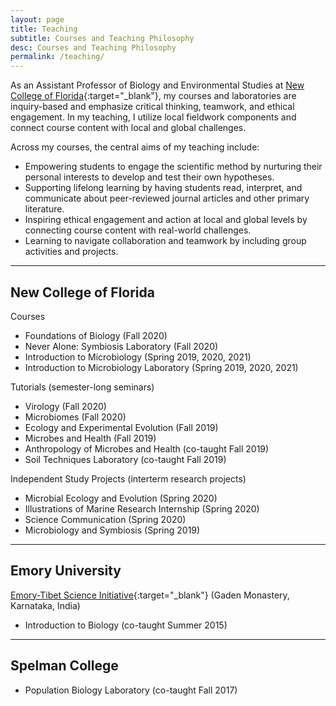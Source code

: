 ```yaml
---
layout: page
title: Teaching
subtitle: Courses and Teaching Philosophy
desc: Courses and Teaching Philosophy
permalink: /teaching/
---
```


<div class="pretty-links">

As an Assistant Professor of Biology and Environmental Studies at [New College of Florida](https://www.ncf.edu){:target="_blank"}, my courses and laboratories are inquiry-based and emphasize critical thinking, teamwork, and ethical engagement. In my teaching, I utilize local fieldwork components and connect course content with local and global challenges.

Across my courses, the central aims of my teaching include:
- Empowering students to engage the scientific method by nurturing their personal interests to develop and test their own hypotheses.
- Supporting lifelong learning by having students read, interpret, and communicate about peer-reviewed journal articles and other primary literature.
- Inspiring ethical engagement and action at local and global levels by connecting course content with real-world challenges.
- Learning to navigate collaboration and teamwork by including group activities and projects.

---

## New College of Florida

Courses
- Foundations of Biology (Fall 2020)
- Never Alone: Symbiosis Laboratory (Fall 2020)
- Introduction to Microbiology (Spring 2019, 2020, 2021)
- Introduction to Microbiology Laboratory (Spring 2019, 2020, 2021)

Tutorials (semester-long seminars)
- Virology (Fall 2020)
- Microbiomes (Fall 2020)
- Ecology and Experimental Evolution (Fall 2019)
- Microbes and Health (Fall 2019)
- Anthropology of Microbes and Health (co-taught Fall 2019)
- Soil Techniques Laboratory (co-taught Fall 2019)

Independent Study Projects (interterm research projects)
- Microbial Ecology and Evolution (Spring 2020)
- Illustrations of Marine Research Internship (Spring 2020)
- Science Communication (Spring 2020)
- Microbiology and Symbiosis (Spring 2019)

---

## Emory University

[Emory-Tibet Science Initiative](https://tibet.emory.edu/program-overview.html){:target="_blank"} (Gaden Monastery, Karnataka, India)
- Introduction to Biology (co-taught Summer 2015)

---

## Spelman College
- Population Biology Laboratory (co-taught Fall 2017)

</div>
